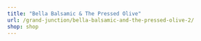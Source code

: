 ```yaml
---
title: "Bella Balsamic & The Pressed Olive"
url: /grand-junction/bella-balsamic-and-the-pressed-olive-2/
shop: shop
---
```

